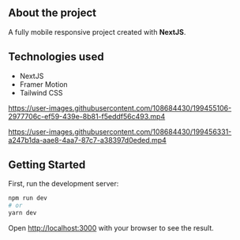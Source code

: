 ## **About the project**
A fully mobile responsive project created with **NextJS**.

## Technologies used
* NextJS
* Framer Motion
* Tailwind CSS



https://user-images.githubusercontent.com/108684430/199455106-2977706c-ef59-439e-8b81-f5eddf56c493.mp4


https://user-images.githubusercontent.com/108684430/199456331-a247b1da-aae8-4aa7-87c7-a38397d0eded.mp4


## Getting Started

First, run the development server:

```bash
npm run dev
# or
yarn dev
```


Open [http://localhost:3000](http://localhost:3000) with your browser to see the result.

